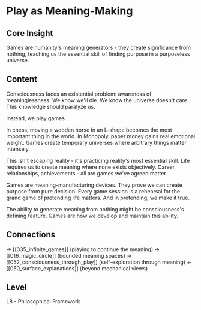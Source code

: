 # Play as Meaning-Making
## Core Insight
Games are humanity's meaning generators - they create significance from nothing, teaching us the essential skill of finding purpose in a purposeless universe.

## Content
Consciousness faces an existential problem: awareness of meaninglessness. We know we'll die. We know the universe doesn't care. This knowledge should paralyze us.

Instead, we play games.

In chess, moving a wooden horse in an L-shape becomes the most important thing in the world. In Monopoly, paper money gains real emotional weight. Games create temporary universes where arbitrary things matter intensely.

This isn't escaping reality - it's practicing reality's most essential skill. Life requires us to create meaning where none exists objectively. Career, relationships, achievements - all are games we've agreed matter.

Games are meaning-manufacturing devices. They prove we can create purpose from pure decision. Every game session is a rehearsal for the grand game of pretending life matters. And in pretending, we make it true.

The ability to generate meaning from nothing might be consciousness's defining feature. Games are how we develop and maintain this ability.

## Connections
→ [[035_infinite_games]] (playing to continue the meaning)
→ [[016_magic_circle]] (bounded meaning spaces)
→ [[052_consciousness_through_play]] (self-exploration through meaning)
← [[050_surface_explanations]] (beyond mechanical views)

## Level
L8 - Philosophical Framework
